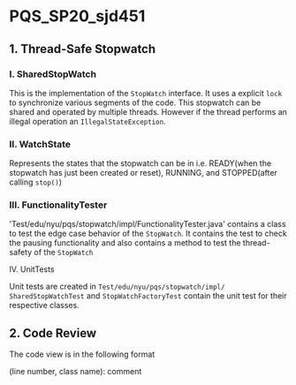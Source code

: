 # PQS_SP20_sjd451
## 1. Thread-Safe Stopwatch

### I. SharedStopWatch

This is the implementation of the `StopWatch` interface. It uses a explicit `lock` to synchronize various segments of the code. This stopwatch can be shared and operated by multiple threads. However if the thread performs an illegal operation an `IllegalStateException`.

### II. WatchState

Represents the states that the stopwatch can be in i.e. READY(when the stopwatch has just been created or reset), RUNNING, and STOPPED(after calling `stop()`)

### III. FunctionalityTester
'Test/edu/nyu/pqs/stopwatch/impl/FunctionalityTester.java' contains a class to test the edge case behavior of the `StopWatch`. It contains the test to check the pausing functionality and also contains a method to test the thread-safety of the `StopWatch`

IV. UnitTests

Unit tests are created in `Test/edu/nyu/pqs/stopwatch/impl/`
`SharedStopWatchTest` and `StopWatchFactoryTest` contain the unit test for their respective classes.

## 2. Code Review

The code view is in the following format

(line number, class name): comment

